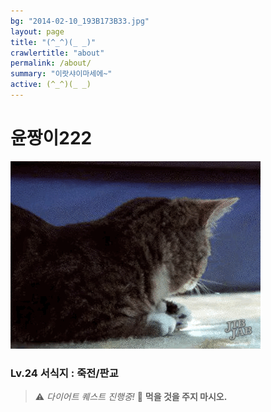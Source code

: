 ```yaml
---
bg: "2014-02-10_193B173B33.jpg"
layout: page
title: "(^_^)(_ _)"
crawlertitle: "about"
permalink: /about/
summary: "이랏샤이마세에~"
active: (^_^)(_ _)
---
```


#                     윤짱이222 
![GitHub Logo](/assets/images/KakaoTalk_Photo_2017-08-12-15-36-54.gif)

###                   Lv.24    서식지 : 죽전/판교



> ⚠️ *다이어트 퀘스트 진행중!*
  🚫 **먹을 것을 주지 마시오.** 
